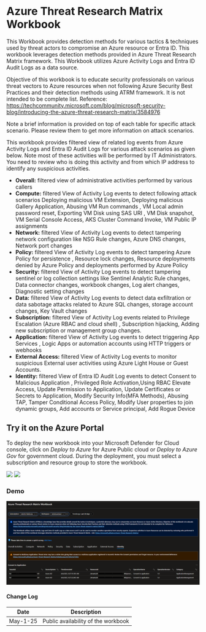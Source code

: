 # Azure Threat Research Matrix Workbook

This Workbook provides detection methods for various tactics & techniques used by threat actors to compromise an Azure resource or Entra ID. This workbook leverages detection methods provided in Azure Threat Research Matrix framework. This Workbook utilizes Azure Activity Logs and Entra ID Audit Logs as a data source. 

Objective of this workbook is to educate security professionals on various threat vectors to Azure resources when not following Azure Security Best Practices and their detection methods using ATRM framework. It is not intended to be complete list. Reference: https://techcommunity.microsoft.com/blog/microsoft-security-blog/introducing-the-azure-threat-research-matrix/3584976

Note a brief information is provided on top of each table for specific attack scenario. Please review them to get more information on attack scenarios.

This workbook provides filtered view of related log events from Azure Activity Logs and Entra ID Audit Logs for various attack scenarios as given below. Note most of these activities will be performed by IT Administrators. You need to review who is doing  this activity and from which IP address to identify any suspicious activities.  

-	**Overall:**  filtered view of administrative activities performed by various callers   
-	**Compute:** filtered View of Activity Log events to detect following attack scenarios 
Deploying malicious VM Extension, Deploying malicious Gallery Application,  Abusing VM Run commands , VM Local admin password reset, Exporting VM Disk using SAS URI , VM Disk snapshot, VM Serial Console Access,  AKS Cluster Command Invoke, VM Public IP assignments 
-	**Network:** filtered View of Activity Log events to detect tampering network configuration like NSG Rule changes, Azure DNS changes, Network port changes  
-	**Policy:** filtered View of Activity Log events to detect tampering Azure Policy for persistence , Resource lock changes, Resource deployments denied by Azure Policy and deployments performed by Azure Policy 
-	**Security:** filtered View of Activity Log events to detect tampering sentinel or log collection settings like  Sentinel Analytic Rule changes, Data connector changes, workbook changes, Log alert changes, Diagnostic setting changes
-	**Data:** filtered View of Activity Log events to detect data exfiltration or data sabotage attacks related to Azure SQL changes, storage account changes, Key Vault changes 
-	**Subscription:** filtered View of Activity Log events related to Privilege Escalation (Azure RBAC and cloud shell) , Subscription hijacking, Adding new subscription or management group changes.   
-	**Application:** filtered View of Activity Log events to detect triggering App Services , Logic Apps or automation accounts using HTTP triggers or webhooks  
-	**External Access:** filtered View of Activity Log events to monitor suspicious External user activities using Azure Light House or Guest Accounts. 
-	**Identity:** filtered View of Entra ID Audit Log events to detect Consent to Malicious Application , Privileged Role Activation,Using RBAC Elevate Access, Update Permission to Application, Update Certificates or Secrets to Application, Modify Security Info(MFA Methods), Abusing TAP, Tamper Conditional Access Policy, Modify User properties to join dynamic groups, Add accounts or Service principal, Add Rogue Device  

 


## Try it on the Azure Portal

To deploy the new workbook into your Microsoft Defender for Cloud console, click on *Deploy to Azure* for Azure Public cloud or *Deploy to Azure Gov* for government cloud.
During the deployment, you must select a subscription and resource group to store the workbook. 

<a href="https://portal.azure.com/#create/Microsoft.Template/uri/https%3A%2F%2Fraw.githubusercontent.com%2FITSec365%2FWorkbooks%2Fmain%2FAzureThreatResearchMatrixWorkbook%2FAzureThreatResearchMatrixWorkbook.json" target="_blank"><img src="https://aka.ms/deploytoazurebutton"/></a>
<a href="https://portal.azure.us/#create/Microsoft.Template/uri/https%3A%2F%2Fraw.githubusercontent.com%2FITSec365%2FWorkbooks%2Fmain%2FAzureThreatResearchMatrixWorkbook%2FAzureThreatResearchMatrixWorkbook.json" target="_blank"><img src="https://aka.ms/deploytoazuregovbutton"/></a>

### Demo
![Workbook demo](./AzureThreatResearchMatrixBlack.PNG)

#### Change Log 

|Date|Description|
|---|---|
|May-1-25| Public availability of the workbook| 
